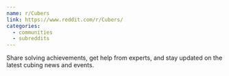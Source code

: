 ```yaml
---
name: r/Cubers
link: https://www.reddit.com/r/Cubers/
categories:
  - communities
  - subreddits
---
```


Share solving achievements, get help from experts, and stay updated on the latest cubing news and events.